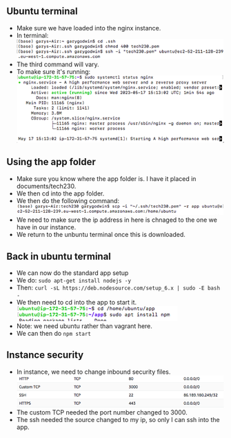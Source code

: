 ## Ubuntu terminal
- Make sure we have loaded into the nginx instance.
- In terminal:
![](1.1.png)
- The third command will vary.
- To make sure it's running: 
![](1.2.png)
## Using the app folder
- Make sure you know where the app folder is.
I have it placed in documents/tech230.
- We then cd into the app folder.
- We then do the following command:
![](1.3.png)
- We need to make sure the ip address in here is chnaged to the one we have in our instance.
- We return to the unbuntu terminal once this is downloaded.

## Back in ubuntu terminal
- We can now do the standard app setup
- We do: ` sudo apt-get install nodejs -y `
- Then: ` curl -sL https://deb.nodesource.com/setup_6.x | sudo -E bash - `
- We then need to cd into the app to start it.
![](1.4.png)
- Note: we need ubuntu rather than vagrant here.
- We can then do ` npm start `

## Instance security
- In instance, we need to change inbound security files. 
![](1.5.png)
- The custom TCP needed the port number changed to 3000.
- The ssh needed the source changed to my ip, so only I can ssh into the app. 